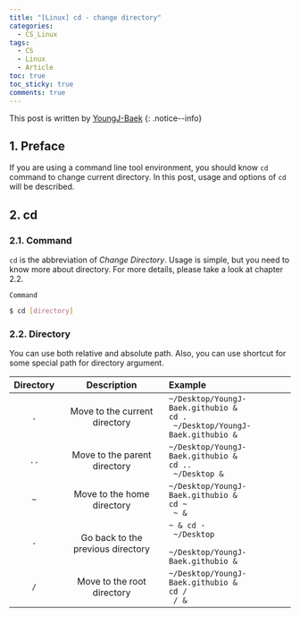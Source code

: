 ```yaml
---
title: "[Linux] cd - change directory"
categories:
  - CS_Linux
tags:
  - CS
  - Linux
  - Article
toc: true
toc_sticky: true
comments: true
---
```


This post is written by [YoungJ-Baek](https://github.com/YoungJ-Baek)
{: .notice--info}

## 1. Preface

If you are using a command line tool environment, you should know `cd` command to change current directory. In this post, usage and options of `cd` will be described.

## 2. cd

### 2.1. Command

`cd` is the abbreviation of _Change Directory_. Usage is simple, but you need to know more about directory. For more details, please take a look at chapter 2.2.

<div class="notice--primary" markdown="1">

`Command`

```bash
$ cd [directory]
```

</div>

### 2.2. Directory

You can use both relative and absolute path. Also, you can use shortcut for some special path for directory argument.

| Directory |            Description            | Example                                                                                  |
| :-------: | :-------------------------------: | :--------------------------------------------------------------------------------------- |
|    `.`    |   Move to the current directory   | <code>~/Desktop/YoungJ-Baek.githubio & cd .<br> ~/Desktop/YoungJ-Baek.githubio & </code> |
|   `..`    |   Move to the parent directory    | <code>~/Desktop/YoungJ-Baek.githubio & cd ..<br> ~/Desktop & </code>                     |
|    `~`    |    Move to the home directory     | <code>~/Desktop/YoungJ-Baek.githubio & cd ~<br> ~ & </code>                              |
|    `-`    | Go back to the previous directory | <code>~ & cd -<br> ~/Desktop <br> ~/Desktop/YoungJ-Baek.githubio & </code>               |
|    `/`    |    Move to the root directory     | <code>~/Desktop/YoungJ-Baek.githubio & cd /<br> / & </code>                              |
